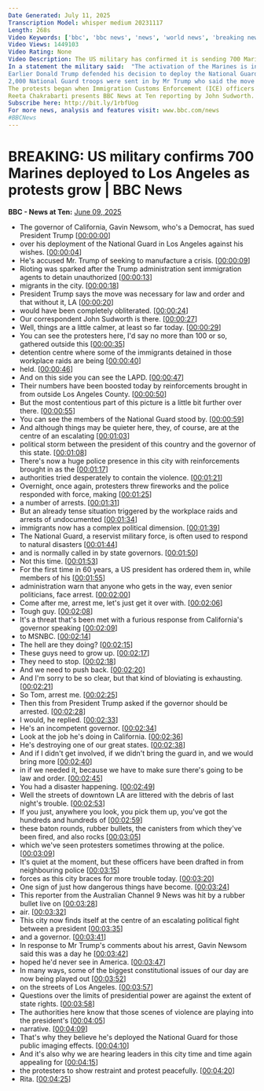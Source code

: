 ```yaml
---
Date Generated: July 11, 2025
Transcription Model: whisper medium 20231117
Length: 268s
Video Keywords: ['bbc', 'bbc news', 'news', 'world news', 'breaking news', 'us news', 'world', 'america', 'usa', 'usa news', 'india news', 'Trump', 'National', 'Guard', 'LA', 'Los', 'Angeles', 'Gavin', 'Newsom', 'California', 'governor', 'protests', 'protesters', 'riots', 'violence', 'immigration', 'migrants', 'illegal', 'arrest', 'detain', 'detention', 'gas', 'demonstrators', 'mobs', 'peaceful', 'chaos', 'force', 'inflame', 'raids', 'deport', 'forces', 'police', 'city', 'LAPD', 'confrontation', 'federal', 'law', 'order', 'looting', 'military', 'shops', 'restaurants', 'Democrats', 'Republicans', 'fires', 'anger', 'threat', 'risk', 'danger', 'escalate', 'marines', 'breaking', 'Hegseth']
Video Views: 1449103
Video Rating: None
Video Description: The US military has confirmed it is sending 700 Marines to Los Angeles, after days of protests triggered by immigration enforcement operations. 
In a statement the military said:  "The activation of the Marines is intended to provide …  adequate numbers of forces to provide continuous coverage of the area in support of the lead federal agency”. 
Earlier Donald Trump defended his decision to deploy the National Guard in the city, while California’s Governor Gavin Newsom announced he was suing the Trump administration over the move. 
2,000 National Guard troops were sent in by Mr Trump who said the move was necessary to uphold "very strong law and order" in the city.   He claimed that Los Angeles would have been  “completely obliterated” without the deployment.   However Mr Newsom and other senior Democrats said the move was intentionally provocative.
The protests began when Immigration Customs Enforcement (ICE) officers began carrying out raids across the city, detaining many people who have lived and worked in Los Angeles for years. 
Reeta Chakrabarti presents BBC News at Ten reporting by John Sudworth.
Subscribe here: http://bit.ly/1rbfUog
For more news, analysis and features visit: www.bbc.com/news 
#BBCNews
---
```


# BREAKING: US military confirms 700 Marines deployed to Los Angeles as protests grow | BBC News
**BBC - News at Ten:** [June 09, 2025](https://www.youtube.com/watch?v=FKICX65Lkss)
*  The governor of California, Gavin Newsom, who's a Democrat, has sued President Trump [[00:00:00](https://www.youtube.com/watch?v=FKICX65Lkss&t=0.0s)]
*  over his deployment of the National Guard in Los Angeles against his wishes. [[00:00:04](https://www.youtube.com/watch?v=FKICX65Lkss&t=4.96s)]
*  He's accused Mr. Trump of seeking to manufacture a crisis. [[00:00:09](https://www.youtube.com/watch?v=FKICX65Lkss&t=9.4s)]
*  Rioting was sparked after the Trump administration sent immigration agents to detain unauthorized [[00:00:13](https://www.youtube.com/watch?v=FKICX65Lkss&t=13.700000000000001s)]
*  migrants in the city. [[00:00:18](https://www.youtube.com/watch?v=FKICX65Lkss&t=18.5s)]
*  President Trump says the move was necessary for law and order and that without it, LA [[00:00:20](https://www.youtube.com/watch?v=FKICX65Lkss&t=20.68s)]
*  would have been completely obliterated. [[00:00:24](https://www.youtube.com/watch?v=FKICX65Lkss&t=24.72s)]
*  Our correspondent John Sudworth is there. [[00:00:27](https://www.youtube.com/watch?v=FKICX65Lkss&t=27.240000000000002s)]
*  Well, things are a little calmer, at least so far today. [[00:00:29](https://www.youtube.com/watch?v=FKICX65Lkss&t=29.64s)]
*  You can see the protesters here, I'd say no more than 100 or so, gathered outside this [[00:00:35](https://www.youtube.com/watch?v=FKICX65Lkss&t=35.480000000000004s)]
*  detention centre where some of the immigrants detained in those workplace raids are being [[00:00:40](https://www.youtube.com/watch?v=FKICX65Lkss&t=40.92s)]
*  held. [[00:00:46](https://www.youtube.com/watch?v=FKICX65Lkss&t=46.28s)]
*  And on this side you can see the LAPD. [[00:00:47](https://www.youtube.com/watch?v=FKICX65Lkss&t=47.28s)]
*  Their numbers have been boosted today by reinforcements brought in from outside Los Angeles County. [[00:00:50](https://www.youtube.com/watch?v=FKICX65Lkss&t=50.120000000000005s)]
*  But the most contentious part of this picture is a little bit further over there. [[00:00:55](https://www.youtube.com/watch?v=FKICX65Lkss&t=55.76s)]
*  You can see the members of the National Guard stood by. [[00:00:59](https://www.youtube.com/watch?v=FKICX65Lkss&t=59.64s)]
*  And although things may be quieter here, they, of course, are at the centre of an escalating [[00:01:03](https://www.youtube.com/watch?v=FKICX65Lkss&t=63.2s)]
*  political storm between the president of this country and the governor of this state. [[00:01:08](https://www.youtube.com/watch?v=FKICX65Lkss&t=68.96s)]
*  There's now a huge police presence in this city with reinforcements brought in as the [[00:01:17](https://www.youtube.com/watch?v=FKICX65Lkss&t=77.32s)]
*  authorities tried desperately to contain the violence. [[00:01:21](https://www.youtube.com/watch?v=FKICX65Lkss&t=81.88s)]
*  Overnight, once again, protesters threw fireworks and the police responded with force, making [[00:01:25](https://www.youtube.com/watch?v=FKICX65Lkss&t=85.8s)]
*  a number of arrests. [[00:01:31](https://www.youtube.com/watch?v=FKICX65Lkss&t=91.84s)]
*  But an already tense situation triggered by the workplace raids and arrests of undocumented [[00:01:34](https://www.youtube.com/watch?v=FKICX65Lkss&t=94.24s)]
*  immigrants now has a complex political dimension. [[00:01:39](https://www.youtube.com/watch?v=FKICX65Lkss&t=99.36s)]
*  The National Guard, a reservist military force, is often used to respond to natural disasters [[00:01:44](https://www.youtube.com/watch?v=FKICX65Lkss&t=104.03999999999999s)]
*  and is normally called in by state governors. [[00:01:50](https://www.youtube.com/watch?v=FKICX65Lkss&t=110.12s)]
*  Not this time. [[00:01:53](https://www.youtube.com/watch?v=FKICX65Lkss&t=113.64s)]
*  For the first time in 60 years, a US president has ordered them in, while members of his [[00:01:55](https://www.youtube.com/watch?v=FKICX65Lkss&t=115.04s)]
*  administration warn that anyone who gets in the way, even senior politicians, face arrest. [[00:02:00](https://www.youtube.com/watch?v=FKICX65Lkss&t=120.32s)]
*  Come after me, arrest me, let's just get it over with. [[00:02:06](https://www.youtube.com/watch?v=FKICX65Lkss&t=126.24000000000001s)]
*  Tough guy. [[00:02:08](https://www.youtube.com/watch?v=FKICX65Lkss&t=128.64s)]
*  It's a threat that's been met with a furious response from California's governor speaking [[00:02:09](https://www.youtube.com/watch?v=FKICX65Lkss&t=129.64s)]
*  to MSNBC. [[00:02:14](https://www.youtube.com/watch?v=FKICX65Lkss&t=134.2s)]
*  The hell are they doing? [[00:02:15](https://www.youtube.com/watch?v=FKICX65Lkss&t=135.2s)]
*  These guys need to grow up. [[00:02:17](https://www.youtube.com/watch?v=FKICX65Lkss&t=137.28s)]
*  They need to stop. [[00:02:18](https://www.youtube.com/watch?v=FKICX65Lkss&t=138.4s)]
*  And we need to push back. [[00:02:20](https://www.youtube.com/watch?v=FKICX65Lkss&t=140.36s)]
*  And I'm sorry to be so clear, but that kind of bloviating is exhausting. [[00:02:21](https://www.youtube.com/watch?v=FKICX65Lkss&t=141.68s)]
*  So Tom, arrest me. [[00:02:25](https://www.youtube.com/watch?v=FKICX65Lkss&t=145.96s)]
*  Then this from President Trump asked if the governor should be arrested. [[00:02:28](https://www.youtube.com/watch?v=FKICX65Lkss&t=148.52s)]
*  I would, he replied. [[00:02:33](https://www.youtube.com/watch?v=FKICX65Lkss&t=153.08s)]
*  He's an incompetent governor. [[00:02:34](https://www.youtube.com/watch?v=FKICX65Lkss&t=154.76s)]
*  Look at the job he's doing in California. [[00:02:36](https://www.youtube.com/watch?v=FKICX65Lkss&t=156.04000000000002s)]
*  He's destroying one of our great states. [[00:02:38](https://www.youtube.com/watch?v=FKICX65Lkss&t=158.36s)]
*  And if I didn't get involved, if we didn't bring the guard in, and we would bring more [[00:02:40](https://www.youtube.com/watch?v=FKICX65Lkss&t=160.36s)]
*  in if we needed it, because we have to make sure there's going to be law and order. [[00:02:45](https://www.youtube.com/watch?v=FKICX65Lkss&t=165.32s)]
*  You had a disaster happening. [[00:02:49](https://www.youtube.com/watch?v=FKICX65Lkss&t=169.72s)]
*  Well the streets of downtown LA are littered with the debris of last night's trouble. [[00:02:53](https://www.youtube.com/watch?v=FKICX65Lkss&t=173.8s)]
*  If you just, anywhere you look, you pick them up, you've got the hundreds and hundreds of [[00:02:59](https://www.youtube.com/watch?v=FKICX65Lkss&t=179.8s)]
*  these baton rounds, rubber bullets, the canisters from which they've been fired, and also rocks [[00:03:05](https://www.youtube.com/watch?v=FKICX65Lkss&t=185.16s)]
*  which we've seen protesters sometimes throwing at the police. [[00:03:09](https://www.youtube.com/watch?v=FKICX65Lkss&t=189.96s)]
*  It's quiet at the moment, but these officers have been drafted in from neighbouring police [[00:03:15](https://www.youtube.com/watch?v=FKICX65Lkss&t=195.67999999999998s)]
*  forces as this city braces for more trouble today. [[00:03:20](https://www.youtube.com/watch?v=FKICX65Lkss&t=200.2s)]
*  One sign of just how dangerous things have become. [[00:03:24](https://www.youtube.com/watch?v=FKICX65Lkss&t=204.44s)]
*  This reporter from the Australian Channel 9 News was hit by a rubber bullet live on [[00:03:28](https://www.youtube.com/watch?v=FKICX65Lkss&t=208.04s)]
*  air. [[00:03:32](https://www.youtube.com/watch?v=FKICX65Lkss&t=212.56s)]
*  This city now finds itself at the centre of an escalating political fight between a president [[00:03:35](https://www.youtube.com/watch?v=FKICX65Lkss&t=215.6s)]
*  and a governor. [[00:03:41](https://www.youtube.com/watch?v=FKICX65Lkss&t=221.04s)]
*  In response to Mr Trump's comments about his arrest, Gavin Newsom said this was a day he [[00:03:42](https://www.youtube.com/watch?v=FKICX65Lkss&t=222.96s)]
*  hoped he'd never see in America. [[00:03:47](https://www.youtube.com/watch?v=FKICX65Lkss&t=227.32000000000002s)]
*  In many ways, some of the biggest constitutional issues of our day are now being played out [[00:03:52](https://www.youtube.com/watch?v=FKICX65Lkss&t=232.12s)]
*  on the streets of Los Angeles. [[00:03:57](https://www.youtube.com/watch?v=FKICX65Lkss&t=237.28s)]
*  Questions over the limits of presidential power are against the extent of state rights. [[00:03:58](https://www.youtube.com/watch?v=FKICX65Lkss&t=238.72000000000003s)]
*  The authorities here know that those scenes of violence are playing into the president's [[00:04:05](https://www.youtube.com/watch?v=FKICX65Lkss&t=245.12s)]
*  narrative. [[00:04:09](https://www.youtube.com/watch?v=FKICX65Lkss&t=249.84s)]
*  That's why they believe he's deployed the National Guard for those public imaging effects. [[00:04:10](https://www.youtube.com/watch?v=FKICX65Lkss&t=250.96s)]
*  And it's also why we are hearing leaders in this city time and time again appealing for [[00:04:15](https://www.youtube.com/watch?v=FKICX65Lkss&t=255.44s)]
*  the protesters to show restraint and protest peacefully. [[00:04:20](https://www.youtube.com/watch?v=FKICX65Lkss&t=260.68s)]
*  Rita. [[00:04:25](https://www.youtube.com/watch?v=FKICX65Lkss&t=265.32s)]
